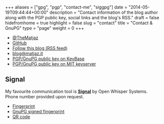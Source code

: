 +++
aliases      = ["gpg", "pgp", "contact-me", "siggpg"]
date         = "2014-05-19T09:44:44+00:00"
description  = "Contact information of the blog author along with the PGP public key, social links and the blog's RSS."
draft        = false
hidefromhome = true
highlight    = false
slug         = "contact"
title        = "Contact & GnuPG"
type         = "page"
weight       = 0
+++


- [@TheMatjaz](https://twitter.com/TheMatjaz)
- [GitHub](https://github.com/TheMatjaz)
- [Follow this blog (RSS feed)](/index.xml)
- [blog@matjaz.it](mailto:blog@matjaz.it)
- [PGP/GnuPG public key on KeyBase](https://keybase.io/TheMatjaz)
- [PGP/GnuPG public key on MIT keyserver](https://pgp.mit.edu/pks/lookup?op=vindex&search=0x438406FCCE32DC1E)


## Signal

My favourite communication tool is **[Signal](https://whispersystems.org/)** by
Open Whisper Systems. Phone number provided upon request.

- [Fingerprint](/text/signal_fingerprint.txt)
- [GnuPG signed fingerprint](/text/signal_fingerprint.asc)
- [QR code](/images/qr-code/signal_fingerprint.png)
